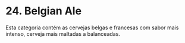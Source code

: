 # 24. Belgian Ale

Esta categoria contém as cervejas belgas e francesas com sabor mais intenso, cerveja mais maltadas a balanceadas.